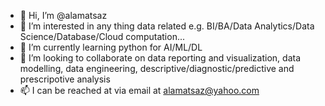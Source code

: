 - 👋 Hi, I’m @alamatsaz
- 👀 I’m interested in any thing data related e.g. BI/BA/Data Analytics/Data Science/Database/Cloud computation...
- 🌱 I’m currently learning python for AI/ML/DL
- 💞️ I’m looking to collaborate on data reporting and visualization, data modelling, data engineering, descriptive/diagnostic/predictive and prescripotive analysis
- 📫 I can be reached at via email at alamatsaz@yahoo.com

<!---
alamatsaz/alamatsaz is a ✨ special ✨ repository because its `README.md` (this file) appears on your GitHub profile.
You can click the Preview link to take a look at your changes.
--->
